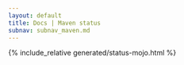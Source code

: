 ```yaml
---
layout: default
title: Docs | Maven status 
subnav: subnav_maven.md
---
```


{% include_relative generated/status-mojo.html %}
